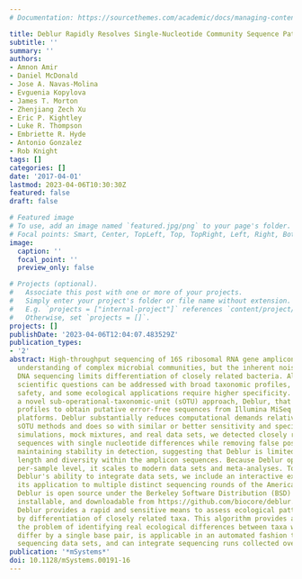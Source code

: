 ```yaml
---
# Documentation: https://sourcethemes.com/academic/docs/managing-content/

title: Deblur Rapidly Resolves Single-Nucleotide Community Sequence Patterns
subtitle: ''
summary: ''
authors:
- Amnon Amir
- Daniel McDonald
- Jose A. Navas-Molina
- Evguenia Kopylova
- James T. Morton
- Zhenjiang Zech Xu
- Eric P. Kightley
- Luke R. Thompson
- Embriette R. Hyde
- Antonio Gonzalez
- Rob Knight
tags: []
categories: []
date: '2017-04-01'
lastmod: 2023-04-06T10:30:30Z
featured: false
draft: false

# Featured image
# To use, add an image named `featured.jpg/png` to your page's folder.
# Focal points: Smart, Center, TopLeft, Top, TopRight, Left, Right, BottomLeft, Bottom, BottomRight.
image:
  caption: ''
  focal_point: ''
  preview_only: false

# Projects (optional).
#   Associate this post with one or more of your projects.
#   Simply enter your project's folder or file name without extension.
#   E.g. `projects = ["internal-project"]` references `content/project/deep-learning/index.md`.
#   Otherwise, set `projects = []`.
projects: []
publishDate: '2023-04-06T12:04:07.483529Z'
publication_types:
- '2'
abstract: High-throughput sequencing of 16S ribosomal RNA gene amplicons has facilitated
  understanding of complex microbial communities, but the inherent noise in PCR and
  DNA sequencing limits differentiation of closely related bacteria. Although many
  scientific questions can be addressed with broad taxonomic profiles, clinical, food
  safety, and some ecological applications require higher specificity. Here we introduce
  a novel sub-operational-taxonomic-unit (sOTU) approach, Deblur, that uses error
  profiles to obtain putative error-free sequences from Illumina MiSeq and HiSeq sequencing
  platforms. Deblur substantially reduces computational demands relative to similar
  sOTU methods and does so with similar or better sensitivity and specificity. Using
  simulations, mock mixtures, and real data sets, we detected closely related bacterial
  sequences with single nucleotide differences while removing false positives and
  maintaining stability in detection, suggesting that Deblur is limited only by read
  length and diversity within the amplicon sequences. Because Deblur operates on a
  per-sample level, it scales to modern data sets and meta-analyses. To highlight
  Deblur's ability to integrate data sets, we include an interactive exploration of
  its application to multiple distinct sequencing rounds of the American Gut Project.
  Deblur is open source under the Berkeley Software Distribution (BSD) license, easily
  installable, and downloadable from https://github.com/biocore/deblur. IMPORTANCE
  Deblur provides a rapid and sensitive means to assess ecological patterns driven
  by differentiation of closely related taxa. This algorithm provides a solution to
  the problem of identifying real ecological differences between taxa whose amplicons
  differ by a single base pair, is applicable in an automated fashion to large-scale
  sequencing data sets, and can integrate sequencing runs collected over time.
publication: '*mSystems*'
doi: 10.1128/mSystems.00191-16
---
```

